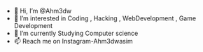 - 👋 Hi, I’m @Ahm3dw
- 👀 I’m interested in Coding , Hacking , WebDevelopment , Game Development
- 🌱 I’m currently Studying Computer science 
- 📫 Reach me on
Instagram-Ahm3dwasim 


